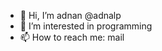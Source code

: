 - 👋 Hi, I’m adnan @adnalp
- 👀 I’m interested in programming
- 📫 How to reach me: mail

<!---
adnalp/adnalp is a ✨ special ✨ repository because its `README.md` (this file) appears on your GitHub profile.
You can click the Preview link to take a look at your changes.
--->
